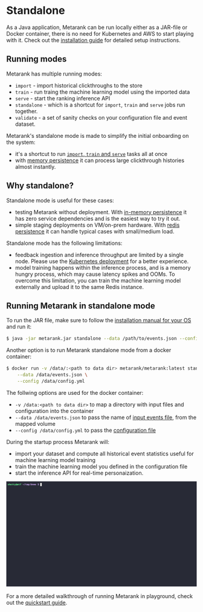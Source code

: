 # Standalone

As a Java application, Metarank can be run locally either as a JAR-file or Docker container, there is no need for
Kubernetes and AWS to start playing with it. Check out the [installation guide](../installation.md) for detailed
setup instructions.

## Running modes

Metarank has multiple running modes:
* `import` - import historical clickthroughs to the store
* `train` - run traing the machine learning model using the imported data
* `serve` - start the ranking inference API
* `standalone` - which is a shortcut for `import`, `train` and `serve` jobs run together.
* `validate` - a set of sanity checks on your configuration file and event dataset.

Metarank's standalone mode is made to simplify the initial onboarding on the system:
* it's a shortcut to run [`import`, `train` and `serve`](cli.md) tasks all at once
* with [memory persistence](../configuration/persistence.md#memory-persistence) it can process large clickthrough 
histories almost instantly.

## Why standalone?

Standalone mode is useful for these cases:
* testing Metarank without deployment. With [in-memory persistence](../configuration/persistence.md#memory-persistence) it has 
zero service dependencies and is the easiest way to try it out.
* simple staging deployments on VM/on-prem hardware. With [redis persistence](../configuration/persistence.md#redis-persistence)
it can handle typical cases with small/medium load.

Standalone mode has the following limitations:
* feedback ingestion and inference throughput are limited by a single node. Please use the [Kubernetes deployment](../deploy/kubernetes.md)
for a better experience.
* model training happens within the inference process, and is a memory hungry process, which may cause latency spikes 
and OOMs. To overcome this limitation, you can train the machine learning model externally and upload it to the same Redis instance.

## Running Metarank in standalone mode

To run the JAR file, make sure to follow the [installation manual for your OS](../installation.md) and run it:
```bash
$ java -jar metarank.jar standalone --data /path/to/events.json --config /path/to/config.yml
```

Another option is to run Metarank standalone mode from a docker container:
```bash
$ docker run -v /data/:<path to data dir> metarank/metarank:latest standalone \
    --data /data/events.json \
    --config /data/config.yml
```

The follwing options are used for the docker container:
* `-v /data:<path to data dir>` to map a directory with input files and configuration into the container
* `--data /data/events.json` to pass the name of [input events file](../event-schema.md), from the mapped volume
* `--config /data/config.yml` to pass the [configuration file](../configuration/overview.md)

During the startup process Metarank will:
* import your dataset and compute all historical event statistics useful for machine learning model training
* train the machine learning model you defined in the configuration file
* start the inference API for real-time personaization.

![import and training process](../quickstart/img/training.gif)

For a more detailed walkthrough of running Metarank in playground, check out the [quickstart guide](../quickstart/quickstart.md). 